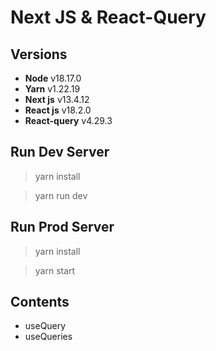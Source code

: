 # Next JS & React-Query

## Versions

- <strong>Node</strong> v18.17.0
- <strong>Yarn</strong> v1.22.19
- <strong>Next js</strong> v13.4.12
- <strong>React js</strong> v18.2.0
- <strong>React-query</strong> v4.29.3

## Run Dev Server

> yarn install

> yarn run dev

## Run Prod Server

> yarn install

> yarn start

## Contents

- useQuery
- useQueries
